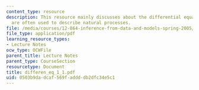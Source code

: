 ```yaml
---
content_type: resource
description: This resource mainly discusses about the differential equations which
  are often used to describe natural processes.
file: /media/courses/12-864-inference-from-data-and-models-spring-2005/0503b9dadcaf569faddddb2dfc34e5c1_differen_eq_1_1.pdf
file_type: application/pdf
learning_resource_types:
- Lecture Notes
ocw_type: OCWFile
parent_title: Lecture Notes
parent_type: CourseSection
resourcetype: Document
title: differen_eq_1_1.pdf
uid: 0503b9da-dcaf-569f-addd-db2dfc34e5c1
---
```

